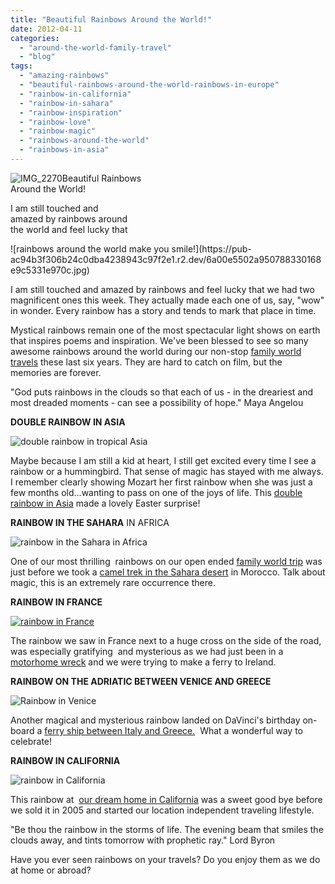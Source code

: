 ```yaml
---
title: "Beautiful Rainbows Around the World!"
date: 2012-04-11
categories: 
  - "around-the-world-family-travel"
  - "blog"
tags: 
  - "amazing-rainbows"
  - "beautiful-rainbows-around-the-world-rainbows-in-europe"
  - "rainbow-in-california"
  - "rainbow-in-sahara"
  - "rainbow-inspiration"
  - "rainbow-love"
  - "rainbow-magic"
  - "rainbows-around-the-world"
  - "rainbows-in-asia"
---
```


![IMG_2270](https://pub-ac94b3f306b24c0dba4238943c97f2e1.r2.dev/6a00e5502a95078833016303cf9a8d970d.jpg)Beautiful Rainbows  
Around the World!

I am still touched and  
amazed by rainbows around  
the world and feel lucky that

<!--more--> ![rainbows around the world make you smile!](https://pub-ac94b3f306b24c0dba4238943c97f2e1.r2.dev/6a00e5502a950788330168e9c5331e970c.jpg)  
  
  
I am still touched and amazed by rainbows and feel lucky that we had two magnificent ones this week. They actually made each one of us, say, "wow" in wonder. Every rainbow has a story and tends to mark that place in time.  
  
Mystical rainbows remain one of the most spectacular light shows on earth that inspires poems and inspiration. We've been blessed to see so many awesome rainbows around the world during our non-stop [family world travels](https://pub-ac94b3f306b24c0dba4238943c97f2e1.r2.dev/2010/04/around-the-world-family-travel-soultravelers3-digital-nomad-global-international-family-travel.html "family world travels") these last six years. They are hard to catch on film, but the memories are forever.  
  
"God puts rainbows in the clouds so that each of us - in the dreariest and most dreaded moments - can see a possibility of hope." Maya Angelou  
  
  
**DOUBLE RAINBOW IN ASIA**  

![double rainbow in tropical Asia](https://pub-ac94b3f306b24c0dba4238943c97f2e1.r2.dev/6a00e5502a95078833016764d3d2ee970b.jpg)  
  
Maybe because I am still a kid at heart, I still get excited every time I see a rainbow or a hummingbird. That sense of magic has stayed with me always. I remember clearly showing Mozart her first rainbow when she was just a few months old...wanting to pass on one of the joys of life. This [double rainbow in Asia](https://pub-ac94b3f306b24c0dba4238943c97f2e1.r2.dev/2012/04/healthy-easter-in-asia.html "double rainbow in Asia") made a lovely Easter surprise!  
  
**RAINBOW IN THE SAHARA** IN AFRICA  
  
![rainbow in the Sahara in Africa](https://pub-ac94b3f306b24c0dba4238943c97f2e1.r2.dev/6a00e5502a95078833016303df4e20970d.png)  
  
  
One of our most thrilling  rainbows on our open ended [family world trip](https://pub-ac94b3f306b24c0dba4238943c97f2e1.r2.dev/2010/09/8-reasons-for-a-family-world-trip-international-vacations-holidays-abroad-longterm-travel-rtw.html "family world trip") was just before we took a [camel trek in the Sahara desert](https://pub-ac94b3f306b24c0dba4238943c97f2e1.r2.dev/2007/04/sahara-rainbow.html "camel trek Sahara desert") in Morocco. Talk about magic, this is an extremely rare occurrence there.  
  
**RAINBOW IN FRANCE**  
  
[](https://pub-ac94b3f306b24c0dba4238943c97f2e1.r2.dev/6a00e5502a95078833016303d544f5970d.jpg)[![rainbow in France](https://pub-ac94b3f306b24c0dba4238943c97f2e1.r2.dev/2025/09/6a00e5502a95078833016303df87ba970d-150x150.jpg "rainbow in France")](https://pub-ac94b3f306b24c0dba4238943c97f2e1.r2.dev/6a00e5502a95078833016303df87ba970d-150x150.jpg)  
  
  
  
The rainbow we saw in France next to a huge cross on the side of the road, was especially gratifying  and mysterious as we had just been in a [motorhome wreck](https://pub-ac94b3f306b24c0dba4238943c97f2e1.r2.dev/2010/06/car-wreck-in-france-dealing-with-disaster-road-trip-nightmare-car-accident-abroad-insurance-problems.html "motorhome wreck") and we were trying to make a ferry to Ireland.  
  
**RAINBOW ON THE ADRIATIC BETWEEN VENICE AND GREECE**  
  
![Rainbow in Venice](https://pub-ac94b3f306b24c0dba4238943c97f2e1.r2.dev/6a00e5502a950788330168e9d51258970c.png)  
  
  
Another magical and mysterious rainbow landed on DaVinci's birthday on-board a [ferry ship between Italy and Greece.](https://pub-ac94b3f306b24c0dba4238943c97f2e1.r2.dev/2007/06/adriatic-birthd.html "ferry ship between Italy and Greece")  What a wonderful way to celebrate!  
  
  
**RAINBOW IN CALIFORNIA**  
  
![rainbow in California](https://pub-ac94b3f306b24c0dba4238943c97f2e1.r2.dev/6a00e5502a95078833016764d4415a970b.png)  
  
  
This rainbow at  [our dream home in California](https://pub-ac94b3f306b24c0dba4238943c97f2e1.r2.dev/2006/08/timing-is-eve-1.html "dream home in california") was a sweet good bye before we sold it in 2005 and started our location independent traveling lifestyle.  
  
  
  
"Be thou the rainbow in the storms of life. The evening beam that smiles the clouds away, and tints tomorrow with prophetic ray." Lord Byron  
  
  
  
Have you ever seen rainbows on your travels? Do you enjoy them as we do at home or abroad?
